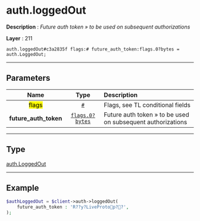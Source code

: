 # auth.loggedOut

**Description** : *Future auth token &raquo; to be used on subsequent authorizations*

**Layer** : 211

```tl
auth.loggedOut#c3a2835f flags:# future_auth_token:flags.0?bytes = auth.LoggedOut;
```

---

## Parameters

| Name | Type | Description |
| :---: | :---: | :--- |
| <mark>flags</mark> | [`#`](type/#) | Flags, see TL conditional fields |
| **future_auth_token** | [`flags.0?bytes`](type/bytes) | Future auth token » to be used on subsequent authorizations |

---

## Type

[auth.LoggedOut](type/auth.LoggedOut)

---

## Example

```php
$authLoggedOut = $client->auth->loggedOut(
	future_auth_token : 'R??y?LiveProtop??',
);
```